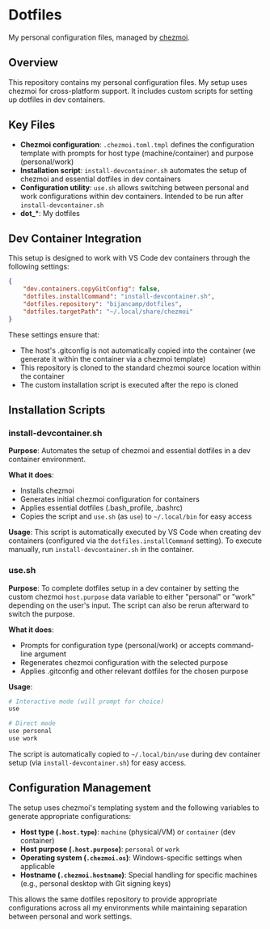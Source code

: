 # Dotfiles

My personal configuration files, managed by [chezmoi](https://www.chezmoi.io/).

## Overview

This repository contains my personal configuration files. My setup uses chezmoi for cross-platform support. It includes custom scripts for setting up dotfiles in dev containers.

## Key Files

- **Chezmoi configuration**: `.chezmoi.toml.tmpl` defines the configuration template with prompts for host type (machine/container) and purpose (personal/work)
- **Installation script**: `install-devcontainer.sh` automates the setup of chezmoi and essential dotfiles in dev containers
- **Configuration utility**: `use.sh` allows switching between personal and work configurations within dev containers. Intended to be run after `install-devcontainer.sh`
- **dot_***: My dotfiles

## Dev Container Integration

This setup is designed to work with VS Code dev containers through the following settings:

```json
{
    "dev.containers.copyGitConfig": false,
    "dotfiles.installCommand": "install-devcontainer.sh",
    "dotfiles.repository": "bijancamp/dotfiles",
    "dotfiles.targetPath": "~/.local/share/chezmoi"
}
```

These settings ensure that:
- The host's .gitconfig is not automatically copied into the container (we generate it within the container via a chezmoi template)
- This repository is cloned to the standard chezmoi source location within the container
- The custom installation script is executed after the repo is cloned

## Installation Scripts

### install-devcontainer.sh

**Purpose**: Automates the setup of chezmoi and essential dotfiles in a dev container environment.

**What it does**:
- Installs chezmoi
- Generates initial chezmoi configuration for containers
- Applies essential dotfiles (.bash_profile, .bashrc)
- Copies the script and `use.sh` (as `use`) to `~/.local/bin` for easy access

**Usage**: This script is automatically executed by VS Code when creating dev containers (configured via the `dotfiles.installCommand` setting). To execute manually, run `install-devcontainer.sh` in the container.

### use.sh

**Purpose**: To complete dotfiles setup in a dev container by setting the custom chezmoi `host.purpose` data variable to either "personal" or "work" depending on the user's input. The script can also be rerun afterward to switch the purpose.

**What it does**:
- Prompts for configuration type (personal/work) or accepts command-line argument
- Regenerates chezmoi configuration with the selected purpose
- Applies .gitconfig and other relevant dotfiles for the chosen purpose

**Usage**:
```bash
# Interactive mode (will prompt for choice)
use

# Direct mode
use personal
use work
```

The script is automatically copied to `~/.local/bin/use` during dev container setup (via `install-devcontainer.sh`) for easy access.

## Configuration Management

The setup uses chezmoi's templating system and the following variables to generate appropriate configurations:
- **Host type (`.host.type`)**: `machine` (physical/VM) or `container` (dev container)
- **Host purpose (`.host.purpose`)**: `personal` or `work`
- **Operating system (`.chezmoi.os`)**: Windows-specific settings when applicable
- **Hostname (`.chezmoi.hostname`)**: Special handling for specific machines (e.g., personal desktop with Git signing keys)

This allows the same dotfiles repository to provide appropriate configurations across all my environments while maintaining separation between personal and work settings.
